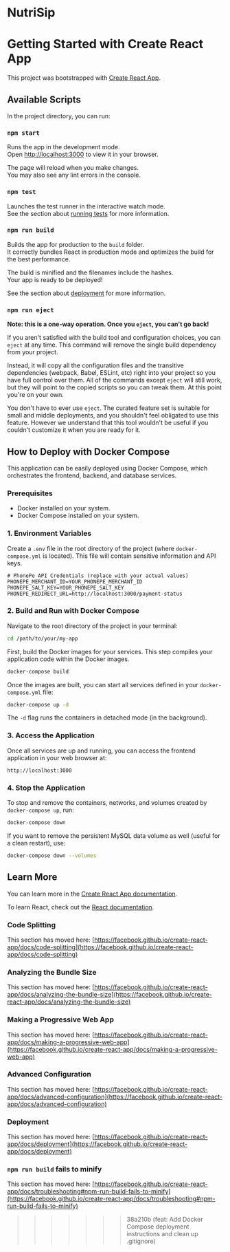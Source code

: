 # NutriSip
# Getting Started with Create React App

This project was bootstrapped with [Create React App](https://github.com/facebook/create-react-app).

## Available Scripts

In the project directory, you can run:

### `npm start`

Runs the app in the development mode.\
Open [http://localhost:3000](http://localhost:3000) to view it in your browser.

The page will reload when you make changes.\
You may also see any lint errors in the console.

### `npm test`

Launches the test runner in the interactive watch mode.\
See the section about [running tests](https://facebook.github.io/create-react-app/docs/running-tests) for more information.

### `npm run build`

Builds the app for production to the `build` folder.\
It correctly bundles React in production mode and optimizes the build for the best performance.

The build is minified and the filenames include the hashes.\
Your app is ready to be deployed!

See the section about [deployment](https://facebook.github.io/create-react-app/docs/deployment) for more information.

### `npm run eject`

**Note: this is a one-way operation. Once you `eject`, you can't go back!**

If you aren't satisfied with the build tool and configuration choices, you can `eject` at any time. This command will remove the single build dependency from your project.

Instead, it will copy all the configuration files and the transitive dependencies (webpack, Babel, ESLint, etc) right into your project so you have full control over them. All of the commands except `eject` will still work, but they will point to the copied scripts so you can tweak them. At this point you're on your own.

You don't have to ever use `eject`. The curated feature set is suitable for small and middle deployments, and you shouldn't feel obligated to use this feature. However we understand that this tool wouldn't be useful if you couldn't customize it when you are ready for it.

## How to Deploy with Docker Compose

This application can be easily deployed using Docker Compose, which orchestrates the frontend, backend, and database services.

### Prerequisites

*   Docker installed on your system.
*   Docker Compose installed on your system.

### 1. Environment Variables

Create a `.env` file in the root directory of the project (where `docker-compose.yml` is located). This file will contain sensitive information and API keys.

```
# PhonePe API Credentials (replace with your actual values)
PHONEPE_MERCHANT_ID=YOUR_PHONEPE_MERCHANT_ID
PHONEPE_SALT_KEY=YOUR_PHONEPE_SALT_KEY
PHONEPE_REDIRECT_URL=http://localhost:3000/payment-status
```

### 2. Build and Run with Docker Compose

Navigate to the root directory of the project in your terminal:

```bash
cd /path/to/your/my-app
```

First, build the Docker images for your services. This step compiles your application code within the Docker images.

```bash
docker-compose build
```

Once the images are built, you can start all services defined in your `docker-compose.yml` file:

```bash
docker-compose up -d
```

The `-d` flag runs the containers in detached mode (in the background).

### 3. Access the Application

Once all services are up and running, you can access the frontend application in your web browser at:

`http://localhost:3000`

### 4. Stop the Application

To stop and remove the containers, networks, and volumes created by `docker-compose up`, run:

```bash
docker-compose down
```

If you want to remove the persistent MySQL data volume as well (useful for a clean restart), use:

```bash
docker-compose down --volumes
```

## Learn More

You can learn more in the [Create React App documentation](https://facebook.github.io/create-react-app/docs/getting-started).

To learn React, check out the [React documentation](https://reactjs.org/).

### Code Splitting

This section has moved here: [https://facebook.github.io/create-react-app/docs/code-splitting](https://facebook.github.io/create-react-app/docs/code-splitting)

### Analyzing the Bundle Size

This section has moved here: [https://facebook.github.io/create-react-app/docs/analyzing-the-bundle-size](https://facebook.github.io/create-react-app/docs/analyzing-the-bundle-size)

### Making a Progressive Web App

This section has moved here: [https://facebook.github.io/create-react-app/docs/making-a-progressive-web-app](https://facebook.github.io/create-react-app/docs/making-a-progressive-web-app)

### Advanced Configuration

This section has moved here: [https://facebook.github.io/create-react-app/docs/advanced-configuration](https://facebook.github.io/create-react-app/docs/advanced-configuration)

### Deployment

This section has moved here: [https://facebook.github.io/create-react-app/docs/deployment](https://facebook.github.io/create-react-app/docs/deployment)

### `npm run build` fails to minify

This section has moved here: [https://facebook.github.io/create-react-app/docs/troubleshooting#npm-run-build-fails-to-minify](https://facebook.github.io/create-react-app/docs/troubleshooting#npm-run-build-fails-to-minify)
>>>>>>> 38a210b (feat: Add Docker Compose deployment instructions and clean up .gitignore)
